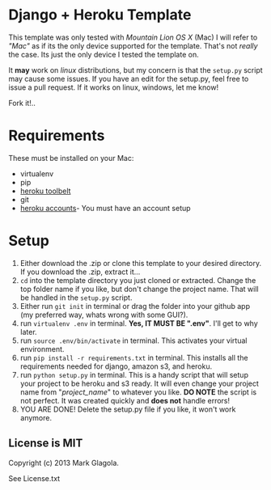 # Django + Heroku Template
This template was only tested with *Mountain Lion OS X* (Mac)
I will refer to *"Mac"* as if its the only device supported for the template.  That's not *really* the case.  Its just the only device I tested the template on.

It **may** work on *linux* distributions, but my concern is that the `setup.py` script may cause some issues.  If you have an edit for the setup.py, feel free to issue a pull request.  If it works on linux, windows, let me know!

Fork it!..

# Requirements
These must be installed on your Mac:
- virtualenv
- pip
- [heroku toolbelt](https://toolbelt.heroku.com/)
- git
- [heroku accounts](https://github.com/ddollar/heroku-accounts.git)- You must have an account setup

# Setup
1. Either download the .zip or clone this template to your desired directory.  If you download the .zip, extract it…
2. `cd` into the template directory you just cloned or extracted.  Change the top folder name if you like, but don't change the project name.  That will be handled in the `setup.py` script.
3. Either run `git init` in terminal or drag the folder into your github app (my preferred way, whats wrong with some GUI?).  
4. run `virtualenv .env` in terminal. **Yes, IT MUST BE ".env"**.  I'll get to why later.
5. run `source .env/bin/activate` in terminal.  This activates your virtual environment.
6. run `pip install -r requirements.txt` in terminal.  This installs all the requirements needed for django, amazon s3, and heroku.
7. run `python setup.py` in terminal. This is a handy script that will setup your project to be heroku and s3 ready.  It will even change your project name from "*project_name*" to whatever you like.  **DO NOTE** the script is not perfect.  It was created quickly and **does not** handle errors!
8. YOU ARE DONE!  Delete the setup.py file if you like, it won't work anymore.

## License is MIT
Copyright (c) 2013 Mark Glagola.

See License.txt